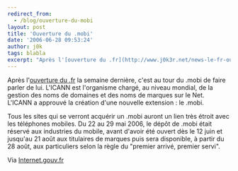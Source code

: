 ```yaml
---
redirect_from:
  - /blog/ouverture-du-mobi
layout: post
title: 'Ouverture du .mobi'
date: '2006-06-28 09:53:24'
author: j0k
tags: blabla
excerpt: "Après l'[ouverture du .fr](http://www.j0k3r.net/news-le-fr-ouvert-a-tous-des-aujourd-hui-1360.html) la semaine dernière, c'est au tour du .mobi de faire parler de lui.     \nL'ICANN  est l'organisme chargé, au niveau mondial, de la gestion des noms de domaines et des noms de marques sur le Net. L'ICANN a approuvé la création d'une nouvelle extension : le      …"
---
```


Après l'[ouverture du .fr](http://www.j0k3r.net/news-le-fr-ouvert-a-tous-des-aujourd-hui-1360.html) la semaine dernière, c'est au tour du .mobi de faire parler de lui.
L'ICANN  est l'organisme chargé, au niveau mondial, de la gestion des noms de domaines et des noms de marques sur le Net. L'ICANN a approuvé la création d'une nouvelle extension : le .mobi.

Tous les sites qui se verront acquérir un .mobi auront un lien très étroit avec les téléphones mobiles.   Du 22 au 29 mai 2006, le dépôt de .mobi était réservé aux industries du mobile, avant d'avoir été ouvert dès le 12 juin et jusqu'au 21 août aux titulaires de marques puis sera disponible, à partir du 28 août, aux particuliers selon la règle du &quot;premier arrivé, premier servi&quot;.

Via [Internet.gouv.fr](http://www.internet.gouv.fr/information/information/actualites/ouverture-du--dot-mobi-286.html)
